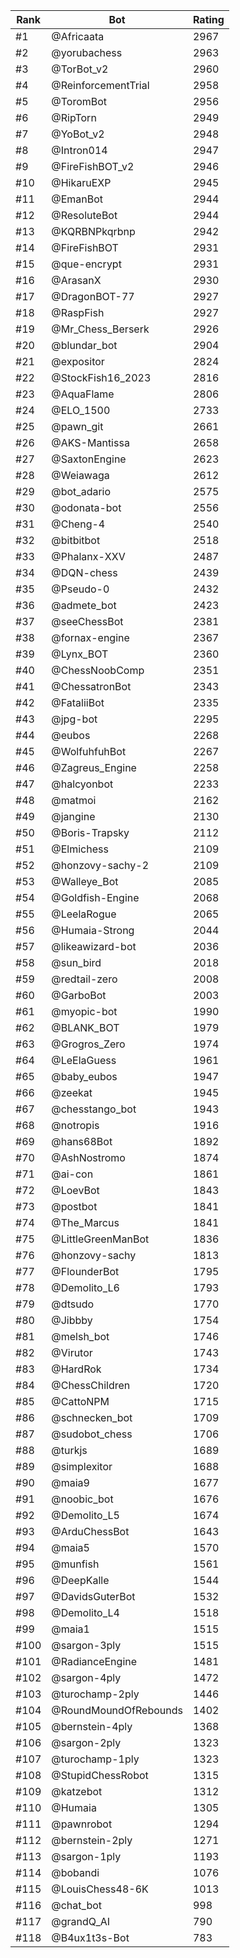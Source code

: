 Rank|Bot|Rating
---|---|---
#1|@Africaata|2967
#2|@yorubachess|2963
#3|@TorBot_v2|2960
#4|@ReinforcementTrial|2958
#5|@ToromBot|2956
#6|@RipTorn|2949
#7|@YoBot_v2|2948
#8|@Intron014|2947
#9|@FireFishBOT_v2|2946
#10|@HikaruEXP|2945
#11|@EmanBot|2944
#12|@ResoluteBot|2944
#13|@KQRBNPkqrbnp|2942
#14|@FireFishBOT|2931
#15|@que-encrypt|2931
#16|@ArasanX|2930
#17|@DragonBOT-77|2927
#18|@RaspFish|2927
#19|@Mr_Chess_Berserk|2926
#20|@blundar_bot|2904
#21|@expositor|2824
#22|@StockFish16_2023|2816
#23|@AquaFlame|2806
#24|@ELO_1500|2733
#25|@pawn_git|2661
#26|@AKS-Mantissa|2658
#27|@SaxtonEngine|2623
#28|@Weiawaga|2612
#29|@bot_adario|2575
#30|@odonata-bot|2556
#31|@Cheng-4|2540
#32|@bitbitbot|2518
#33|@Phalanx-XXV|2487
#34|@DQN-chess|2439
#35|@Pseudo-0|2432
#36|@admete_bot|2423
#37|@seeChessBot|2381
#38|@fornax-engine|2367
#39|@Lynx_BOT|2360
#40|@ChessNoobComp|2351
#41|@ChessatronBot|2343
#42|@FataliiBot|2335
#43|@jpg-bot|2295
#44|@eubos|2268
#45|@WolfuhfuhBot|2267
#46|@Zagreus_Engine|2258
#47|@halcyonbot|2233
#48|@matmoi|2162
#49|@jangine|2130
#50|@Boris-Trapsky|2112
#51|@Elmichess|2109
#52|@honzovy-sachy-2|2109
#53|@Walleye_Bot|2085
#54|@Goldfish-Engine|2068
#55|@LeelaRogue|2065
#56|@Humaia-Strong|2044
#57|@likeawizard-bot|2036
#58|@sun_bird|2018
#59|@redtail-zero|2008
#60|@GarboBot|2003
#61|@myopic-bot|1990
#62|@BLANK_BOT|1979
#63|@Grogros_Zero|1974
#64|@LeElaGuess|1961
#65|@baby_eubos|1947
#66|@zeekat|1945
#67|@chesstango_bot|1943
#68|@notropis|1916
#69|@hans68Bot|1892
#70|@AshNostromo|1874
#71|@ai-con|1861
#72|@LoevBot|1843
#73|@postbot|1841
#74|@The_Marcus|1841
#75|@LittleGreenManBot|1836
#76|@honzovy-sachy|1813
#77|@FlounderBot|1795
#78|@Demolito_L6|1793
#79|@dtsudo|1770
#80|@Jibbby|1754
#81|@melsh_bot|1746
#82|@Virutor|1743
#83|@HardRok|1734
#84|@ChessChildren|1720
#85|@CattoNPM|1715
#86|@schnecken_bot|1709
#87|@sudobot_chess|1706
#88|@turkjs|1689
#89|@simplexitor|1688
#90|@maia9|1677
#91|@noobic_bot|1676
#92|@Demolito_L5|1674
#93|@ArduChessBot|1643
#94|@maia5|1570
#95|@munfish|1561
#96|@DeepKalle|1544
#97|@DavidsGuterBot|1532
#98|@Demolito_L4|1518
#99|@maia1|1515
#100|@sargon-3ply|1515
#101|@RadianceEngine|1481
#102|@sargon-4ply|1472
#103|@turochamp-2ply|1446
#104|@RoundMoundOfRebounds|1402
#105|@bernstein-4ply|1368
#106|@sargon-2ply|1323
#107|@turochamp-1ply|1323
#108|@StupidChessRobot|1315
#109|@katzebot|1312
#110|@Humaia|1305
#111|@pawnrobot|1294
#112|@bernstein-2ply|1271
#113|@sargon-1ply|1193
#114|@bobandi|1076
#115|@LouisChess48-6K|1013
#116|@chat_bot|998
#117|@grandQ_AI|790
#118|@B4ux1t3s-Bot|783
